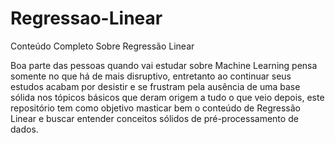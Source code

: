 # Regressao-Linear
Conteúdo Completo Sobre Regressão Linear

Boa parte das pessoas quando vai estudar sobre Machine Learning pensa somente no que há de mais disruptivo, entretanto ao continuar seus estudos acabam por desistir e se frustram pela ausência de uma base sólida nos tópicos básicos que deram origem a tudo o que veio depois, este repositório tem como objetivo masticar bem o conteúdo de Regressão Linear e buscar entender conceitos sólidos de pré-processamento de dados.
